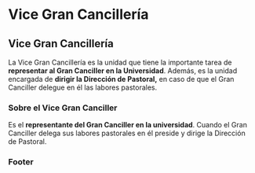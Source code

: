 # Vice Gran Cancillería

## Vice Gran Cancillería

La Vice Gran Cancillería es la unidad que tiene la importante tarea de **representar al Gran Canciller en la Universidad**. Además, es la unidad encargada de **dirigir la Dirección de Pastoral,** en caso de que el Gran Canciller delegue en él las labores pastorales.

### Sobre el Vice Gran Canciller

Es el **representante del Gran Canciller en la universidad**. Cuando el Gran Canciller delega sus labores pastorales en él preside y dirige la Dirección de Pastoral. 

#### 

### Footer

